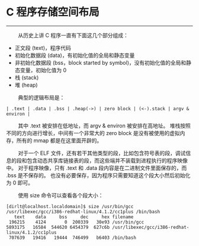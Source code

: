 # C 程序存储空间布局
***

&emsp;&emsp;
从历史上讲 C 程序一直有下面这几个部分组成：

+ 正文段 (text)，程序代码
+ 初始化数据段 (data)，有初始化值的全局和静态变量
+ 非初始化数据段 (bss，block started by symbol)，没有初始化值的全局和静态变量，初始化值为 0
+ 栈 (stack)
+ 堆 (heap)

&emsp;&emsp;
典型的逻辑布局是：

    | .text | .data | .bss | .heap(->) | zero block | (<-).stack | argv & environ |
  
&emsp;&emsp;
其中 .text 被安排在低地址，而 argv & environ 被安排在高地址。
堆栈按照不同的方向进行增长，中间有一个非常大的 zero block 是没有被使用的虚拟内存，所有的 mmap 都是在这里面开辟的。

&emsp;&emsp;
对于一个 ELF 文件，还有若干其他类型的段，比如包含符号表的段，调试信息的段和包含动态共享库链接表的段，而这些端并不装载到进程执行的程序映像中。
对于程序映像，只有 .text 和 .data 段内容是在二进制文件里面保存的，而 .bss 是不保存的。
也没有必要保存，因为程序只需要知道这个段大小然后初始化为 0 即可。

&emsp;&emsp;
使用 size 命令可以查看各个段大小：

    [dirlt@localhost.localdomain]$ size /usr/bin/gcc /usr/libexec/gcc/i386-redhat-linux/4.1.2/cc1plus /bin/bash
       text    data     bss     dec     hex filename
     196215    4124       0  200339   30e93 /usr/bin/gcc
    5893175   16584  544620 6454379  627c6b /usr/libexec/gcc/i386-redhat-linux/4.1.2/cc1plus
     707639   19416   19444  746499   b6403 /bin/bash
